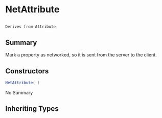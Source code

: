 # NetAttribute

## 
```c#
Derives from Attribute
```

## Summary

Mark a property as networked, so it is sent from the server to the client.
## Constructors

```c#
NetAttribute( ) 
```
No Summary
## Inheriting Types

